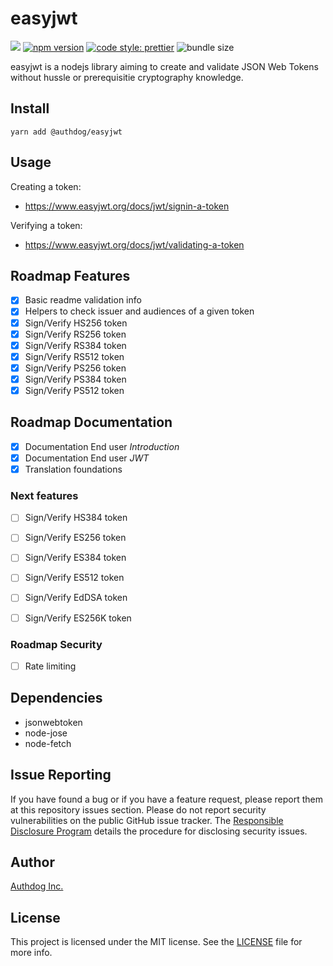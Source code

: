 # easyjwt

![](https://github.com/authdog/easyjwt/workflows/adg-easyjwt-lib/badge.svg)
[![npm version](https://badge.fury.io/js/%40authdog%2Feasyjwt.svg)](https://badge.fury.io/js/%40authdog%2Feasyjwt)
[![code style: prettier](https://img.shields.io/badge/code_style-prettier-ff69b4.svg?style=flat-square)](https://github.com/prettier/prettier)
![bundle size](https://img.shields.io/bundlephobia/minzip/@authdog/easyjwt?label=zipped)
<!-- [![dependencies Status](https://david-dm.org/authdog/easyjwt/status.svg)](https://david-dm.org/authdog/easyjwt)
[![devDependencies Status](https://david-dm.org/authdog/easyjwt/dev-status.svg)](https://david-dm.org/authdog/easyjwt?type=dev) -->

easyjwt is a nodejs library aiming to create and validate JSON Web Tokens without hussle or prerequisitie cryptography knowledge.

## Install

`yarn add @authdog/easyjwt`

## Usage

Creating a token:

- https://www.easyjwt.org/docs/jwt/signin-a-token

Verifying a token:

- https://www.easyjwt.org/docs/jwt/validating-a-token

## Roadmap Features

- [x] Basic readme validation info
- [x] Helpers to check issuer and audiences of a given token
- [x] Sign/Verify HS256 token
- [x] Sign/Verify RS256 token
- [x] Sign/Verify RS384 token
- [x] Sign/Verify RS512 token
- [x] Sign/Verify PS256 token
- [x] Sign/Verify PS384 token
- [x] Sign/Verify PS512 token

## Roadmap Documentation

- [x] Documentation End user *Introduction*
- [x] Documentation End user *JWT*
- [x] Translation foundations

### Next features

- [ ] Sign/Verify HS384 token 
- [ ] Sign/Verify ES256 token 
- [ ] Sign/Verify ES384 token 
- [ ] Sign/Verify ES512 token 
- [ ] Sign/Verify EdDSA token 
- [ ] Sign/Verify ES256K token 


### Roadmap Security

- [ ] Rate limiting

## Dependencies

- jsonwebtoken
- node-jose
- node-fetch

## Issue Reporting

If you have found a bug or if you have a feature request, please report them at this repository issues section. Please do not report security vulnerabilities on the public GitHub issue tracker. The [Responsible Disclosure Program](https://authdog.com/whitehat) details the procedure for disclosing security issues.

## Author

[Authdog Inc.](https://www.authdog.com)


## License

This project is licensed under the MIT license. See the [LICENSE](LICENSE) file for more info.
